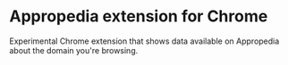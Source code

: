 # Appropedia extension for Chrome

Experimental Chrome extension that shows data available on Appropedia about the domain you're browsing.
